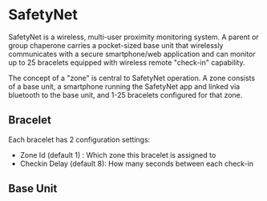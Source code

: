 SafetyNet
==============
SafetyNet is a wireless, multi-user proximity monitoring system. A parent or group chaperone carries a pocket-sized base unit that wirelessly communicates with a secure smartphone/web application and can monitor up to 25 bracelets equipped with wireless remote "check-in" capability.

The concept of a "zone" is central to SafetyNet operation.  A zone consists of a base unit, a smartphone running the SafetyNet app and linked via bluetooth to the base unit, and 1-25 bracelets configured for that zone.

Bracelet
--------

Each bracelet has 2 configuration settings:  

- Zone Id (default 1) : Which zone this bracelet is assigned to
- Checkin Delay (default 8):  How many seconds between each check-in


Base Unit
---------
